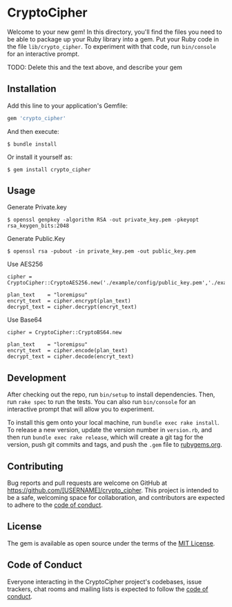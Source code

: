 # CryptoCipher

Welcome to your new gem! In this directory, you'll find the files you need to be able to package up your Ruby library into a gem. Put your Ruby code in the file `lib/crypto_cipher`. To experiment with that code, run `bin/console` for an interactive prompt.

TODO: Delete this and the text above, and describe your gem

## Installation

Add this line to your application's Gemfile:

```ruby
gem 'crypto_cipher'
```

And then execute:

    $ bundle install

Or install it yourself as:

    $ gem install crypto_cipher

## Usage

Generate Private.key 

    $ openssl genpkey -algorithm RSA -out private_key.pem -pkeyopt rsa_keygen_bits:2048

Generate Public.Key   

    $ openssl rsa -pubout -in private_key.pem -out public_key.pem

Use AES256 

    cipher = CryptoCipher::CryptoAES256.new('./example/config/public_key.pem','./example/config/private_key.pem','./example/config/private_cipher.key')
    
    plan_text    = "loremipsu"
    encryt_text  = cipher.encrypt(plan_text)
    decrypt_text = cipher.decrypt(encryt_text)

Use Base64

    cipher = CryptoCipher::CryptoBS64.new 
    
    plan_text    = "loremipsu"
    encryt_text  = cipher.encode(plan_text)
    decrypt_text = cipher.decode(encryt_text)


## Development

After checking out the repo, run `bin/setup` to install dependencies. Then, run `rake spec` to run the tests. You can also run `bin/console` for an interactive prompt that will allow you to experiment.

To install this gem onto your local machine, run `bundle exec rake install`. To release a new version, update the version number in `version.rb`, and then run `bundle exec rake release`, which will create a git tag for the version, push git commits and tags, and push the `.gem` file to [rubygems.org](https://rubygems.org).

## Contributing

Bug reports and pull requests are welcome on GitHub at https://github.com/[USERNAME]/crypto_cipher. This project is intended to be a safe, welcoming space for collaboration, and contributors are expected to adhere to the [code of conduct](https://github.com/[USERNAME]/crypto_cipher/blob/master/CODE_OF_CONDUCT.md).


## License

The gem is available as open source under the terms of the [MIT License](https://opensource.org/licenses/MIT).

## Code of Conduct

Everyone interacting in the CryptoCipher project's codebases, issue trackers, chat rooms and mailing lists is expected to follow the [code of conduct](https://github.com/[USERNAME]/crypto_cipher/blob/master/CODE_OF_CONDUCT.md).
